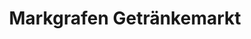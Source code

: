 ---
title: "Markgrafen Getränkemarkt"
url: /neustadt-a-d-waldnaab/markgrafen-getraenkemarkt/
shop: Getränke
---